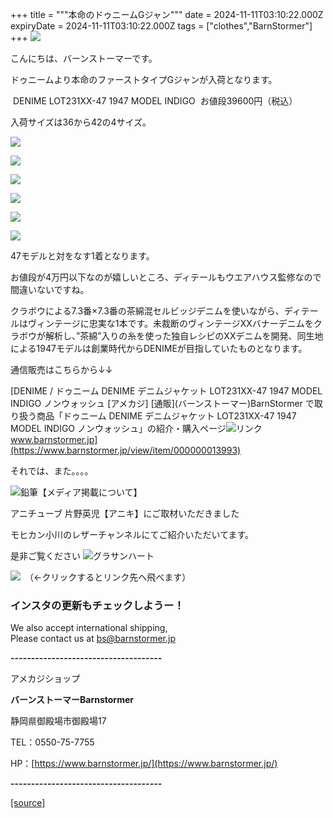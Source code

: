 +++
title = """本命のドゥニームGジャン"""
date = 2024-11-11T03:10:22.000Z
expiryDate = 2024-11-11T03:10:22.000Z
tags = ["clothes","BarnStormer"]
+++
[![](https://stat.ameba.jp/user_images/20231023/16/barnstormer-go/b2/03/p/o0420015015354743273.png)](https://ameblo.jp/barnstormer-go/entry-12825670498.html)

こんにちは、バーンストーマーです。

ドゥニームより本命のファーストタイプGジャンが入荷となります。

 DENIME LOT231XX-47 1947 MODEL INDIGO  お値段39600円（税込）

入荷サイズは36から42の4サイズ。

[![](https://stat.ameba.jp/user_images/20241111/12/barnstormer-go/55/bb/j/o0616070015508702613.jpg)](https://stat.ameba.jp/user_images/20241111/12/barnstormer-go/55/bb/j/o0616070015508702613.jpg)

[![](https://stat.ameba.jp/user_images/20241111/12/barnstormer-go/94/28/j/o0466070015508702625.jpg)](https://stat.ameba.jp/user_images/20241111/12/barnstormer-go/94/28/j/o0466070015508702625.jpg)

[![](https://stat.ameba.jp/user_images/20241111/12/barnstormer-go/41/df/j/o0466070015508702626.jpg)](https://stat.ameba.jp/user_images/20241111/12/barnstormer-go/41/df/j/o0466070015508702626.jpg)

[![](https://stat.ameba.jp/user_images/20241111/12/barnstormer-go/e1/45/j/o0466070015508702628.jpg)](https://stat.ameba.jp/user_images/20241111/12/barnstormer-go/e1/45/j/o0466070015508702628.jpg)

[![](https://stat.ameba.jp/user_images/20241111/12/barnstormer-go/57/e1/j/o0466070015508702621.jpg)](https://stat.ameba.jp/user_images/20241111/12/barnstormer-go/57/e1/j/o0466070015508702621.jpg)

[![](https://stat.ameba.jp/user_images/20241111/12/barnstormer-go/1f/a6/j/o0624070015508702623.jpg)](https://stat.ameba.jp/user_images/20241111/12/barnstormer-go/1f/a6/j/o0624070015508702623.jpg)

47モデルと対をなす1着となります。

お値段が4万円以下なのが嬉しいところ、ディテールもウエアハウス監修なので間違いないですね。

クラボウによる7.3番×7.3番の茶綿混セルビッジデニムを使いながら、ディテールはヴィンテージに忠実な1本です。未裁断のヴィンテージXXバナーデニムをクラボウが解析し、”茶綿”入りの糸を使った独自レシピのXXデニムを開発、同生地による1947モデルは創業時代からDENIMEが目指していたものとなります。

通信販売はこちらから↓↓

[DENIME / ドゥニーム DENIME デニムジャケット LOT231XX-47 1947 MODEL INDIGO ノンウォッシュ \[アメカジ\] \[通販\](バーンストーマー)BarnStormer で取り扱う商品「ドゥニーム DENIME デニムジャケット LOT231XX-47 1947 MODEL INDIGO ノンウォッシュ」の紹介・購入ページ![リンク](https://c.stat100.ameba.jp/ameblo/symbols/v3.20.0/svg/gray/editor_link.svg)www.barnstormer.jp](https://www.barnstormer.jp/view/item/000000013993)

それでは、また。。。。

![鉛筆](https://stat100.ameba.jp/blog/ucs/img/char/char3/519.png)【メディア掲載について】

アニチューブ 片野英児【アニキ】にご取材いただきました

モヒカン小川のレザーチャンネルにてご紹介いただいてます。

是非ご覧ください ![グラサンハート](https://stat100.ameba.jp/blog/ucs/img/char/char3/148.png)

[![](https://stat.ameba.jp/user_images/20230412/16/barnstormer-go/6a/23/p/o0108010815269242493.png)](https://www.instagram.com/barnstormer_daily/)　（←クリックするとリンク先へ飛べます）

### インスタの更新もチェックしようー！

We also accept international shipping,  
Please contact us at bs@barnstormer.jp

**\-------------------------------------**

アメカジショップ

**バーンストーマーBarnstormer**

静岡県御殿場市御殿場17

TEL：0550-75-7755

HP：[https://www.barnstormer.jp/](https://www.barnstormer.jp/)

**\-------------------------------------**

[[source]](https://ameblo.jp/barnstormer-go/entry-12874603334.html)
